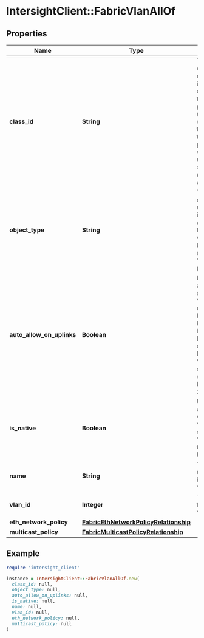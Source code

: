 # IntersightClient::FabricVlanAllOf

## Properties

| Name | Type | Description | Notes |
| ---- | ---- | ----------- | ----- |
| **class_id** | **String** | The fully-qualified name of the instantiated, concrete type. This property is used as a discriminator to identify the type of the payload when marshaling and unmarshaling data. | [default to &#39;fabric.Vlan&#39;] |
| **object_type** | **String** | The fully-qualified name of the instantiated, concrete type. The value should be the same as the &#39;ClassId&#39; property. | [default to &#39;fabric.Vlan&#39;] |
| **auto_allow_on_uplinks** | **Boolean** | Enable to automatically allow this VLAN on all uplinks. Disable must be specified for Disjoint Layer 2 VLAN configuration. Default VLAN-1 cannot be configured as Disjoint Layer 2 VLAN. | [optional][default to true] |
| **is_native** | **Boolean** | Used to define whether this VLAN is to be classified as &#39;native&#39; for traffic in this FI. | [optional] |
| **name** | **String** | The &#39;name&#39; used to identify this VLAN. | [optional] |
| **vlan_id** | **Integer** | The identifier for this Virtual LAN. | [optional] |
| **eth_network_policy** | [**FabricEthNetworkPolicyRelationship**](FabricEthNetworkPolicyRelationship.md) |  | [optional] |
| **multicast_policy** | [**FabricMulticastPolicyRelationship**](FabricMulticastPolicyRelationship.md) |  | [optional] |

## Example

```ruby
require 'intersight_client'

instance = IntersightClient::FabricVlanAllOf.new(
  class_id: null,
  object_type: null,
  auto_allow_on_uplinks: null,
  is_native: null,
  name: null,
  vlan_id: null,
  eth_network_policy: null,
  multicast_policy: null
)
```

